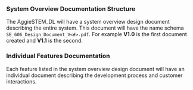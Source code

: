 
### System Overview Documentation Structure 

The AggieSTEM_DL will have a system overview design document describing the entire system. This document will have the name schema `SE_606_Design_Document_V<#>.pdf`. For example **V1.0** is the first document created and **V1.1** is the second.

### Individual Features Documentation

Each feature listed in the system overview design document will have an individual document describing the development process and customer interactions.

